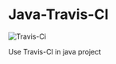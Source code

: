 # Java-Travis-CI
![Travis-Ci](https://travis-ci.org/Spacebody/Java-Travis-CI.svg?branch=master)

Use Travis-CI in java project
